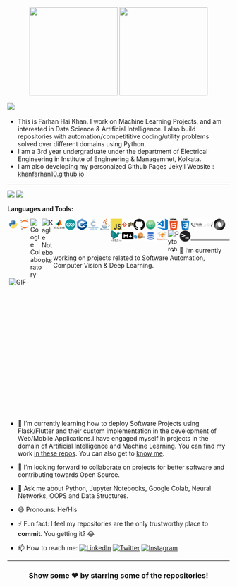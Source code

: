 <!--View https://github.com/anuraghazra , https://github.com/abhisheknaiidu/abhisheknaiidu & https://github.com/abhisheknaiidu/awesome-github-profile-readme
For great readme profiles on github!
-->
<!--![](https://github.com/imKashyap/imKashyap/blob/master/banner.png)-->
 
<div align="center">
<img src="https://media.giphy.com/media/MeJgB3yMMwIaHmKD4z/giphy.gif" width=200 height=200 />  <img src="https://media.tenor.com/images/3b388fe03da271d2674faf85eb7c3fcd/tenor.gif" width=200 height=200 />  
</div>
<!--
That was just the Hi there gif. Just an animation.
-->

<p align="left"> <img src="https://komarev.com/ghpvc/?username=khanfarhan10&label=Profile+Views&color=green&style=plastic%22%20alt=%22khanfarhan10" /> </p>

<!--
Personalized GitHub Stats Card
just replace the username param to your github username.
For more info and customization, read, https://github.com/anuraghazra/github-readme-stats
-->

* This is Farhan Hai Khan. I work on Machine Learning Projects, and am interested in Data Science & Artificial Intelligence. I also build repositories with automation/competititive coding/utility problems solved over different domains using Python.
* I am a 3rd year undergraduate under the department of Electrical Engineering in Institute of Engineering & Managemnet, Kolkata.
* I am also developing my personaized Github Pages Jekyll Website : [khanfarhan10.github.io](https://khanfarhan10.github.io/)

***
<img src="https://github-readme-stats.vercel.app/api?username=khanfarhan10&&show_icons=true&title_color=ffffff&icon_color=bb2acf&text_color=daf7dc&bg_color=151515"> <img src="https://github-readme-stats.vercel.app/api/top-langs/?username=khanfarhan10&layout=compact&theme=tokyonight">

<!--
The number of github profile or any other repo view.
just replace the username param to your github username.
For more info and customization, read, https://github.com/antonkomarev/github-profile-views-counter
-->

**Languages and Tools:**  

<!--
To get your topics goto https://github.com/topics
Search for your topics, then open image of the icons that appear there and get that link.
Then paste the links along with the alt text. (optional)
-->

<img align="left" alt="Python" width="26px" src="https://raw.githubusercontent.com/github/explore/80688e429a7d4ef2fca1e82350fe8e3517d3494d/topics/python/python.png" />
<img align="left" alt="Jupyter Notebooks" width="26px" src="https://raw.githubusercontent.com/github/explore/80688e429a7d4ef2fca1e82350fe8e3517d3494d/topics/jupyter-notebook/jupyter-notebook.png" />
<img align="left" alt="Google Colaboratory" width="26px" src="https://miro.medium.com/max/250/1*i_ncmAcN81MRMNRDcenKiw.png" />
<img align="left" alt="Kagle Notebooks" width="26px" src="https://upload.wikimedia.org/wikipedia/commons/thumb/7/7c/Kaggle_logo.png/300px-Kaggle_logo.png" />
<img align="left" alt="MATLAB" width="26px" src="https://raw.githubusercontent.com/github/explore/80688e429a7d4ef2fca1e82350fe8e3517d3494d/topics/matlab/matlab.png" />
<img align="left" alt="Arduino" width="26px" src="https://raw.githubusercontent.com/github/explore/80688e429a7d4ef2fca1e82350fe8e3517d3494d/topics/arduino/arduino.png" />
<img align="left" alt="C++" width="26px" src="https://raw.githubusercontent.com/github/explore/80688e429a7d4ef2fca1e82350fe8e3517d3494d/topics/cpp/cpp.png" />
<img align="left" alt="C" width="26px" src="https://raw.githubusercontent.com/github/explore/80688e429a7d4ef2fca1e82350fe8e3517d3494d/topics/c/c.png" />
<img align="left" alt="Java" width="26px" src="https://raw.githubusercontent.com/github/explore/80688e429a7d4ef2fca1e82350fe8e3517d3494d/topics/java/java.png" />
<img align="left" alt="JavaScript" width="26px" src="https://raw.githubusercontent.com/github/explore/80688e429a7d4ef2fca1e82350fe8e3517d3494d/topics/javascript/javascript.png" />


<img align="left" alt="Git" width="26px" src="https://raw.githubusercontent.com/github/explore/80688e429a7d4ef2fca1e82350fe8e3517d3494d/topics/git/git.png" />
<img align="left" alt="GitHub" width="26px" src="https://raw.githubusercontent.com/github/explore/78df643247d429f6cc873026c0622819ad797942/topics/github/github.png" />
<img align="left" alt="Atom" width="26px" src="https://raw.githubusercontent.com/github/explore/80688e429a7d4ef2fca1e82350fe8e3517d3494d/topics/atom/atom.png" />
<img align="left" alt="Visual Studio Code" width="26px" src="https://raw.githubusercontent.com/github/explore/80688e429a7d4ef2fca1e82350fe8e3517d3494d/topics/visual-studio-code/visual-studio-code.png" />
<img align="left" alt="HTML5" width="26px" src="https://raw.githubusercontent.com/github/explore/80688e429a7d4ef2fca1e82350fe8e3517d3494d/topics/html/html.png" />
<img align="left" alt="CSS3" width="26px" src="https://raw.githubusercontent.com/github/explore/80688e429a7d4ef2fca1e82350fe8e3517d3494d/topics/css/css.png" />
<img align="left" alt="Flask" width="26px" src="https://raw.githubusercontent.com/github/explore/80688e429a7d4ef2fca1e82350fe8e3517d3494d/topics/flask/flask.png" />
<img align="left" alt="Jekyll" width="26px" src="https://raw.githubusercontent.com/github/explore/80688e429a7d4ef2fca1e82350fe8e3517d3494d/topics/jekyll/jekyll.png" />
<img align="left" alt="JSON" width="26px" src="https://raw.githubusercontent.com/github/explore/80688e429a7d4ef2fca1e82350fe8e3517d3494d/topics/json/json.png" />

<img align="left" alt="LaTeX" width="26px" src="https://raw.githubusercontent.com/github/explore/80688e429a7d4ef2fca1e82350fe8e3517d3494d/topics/latex/latex.png" />
<img align="left" alt="MarkDown" width="26px" src="https://raw.githubusercontent.com/github/explore/80688e429a7d4ef2fca1e82350fe8e3517d3494d/topics/markdown/markdown.png" />
<img align="left" alt="Scikit-Learn" width="26px" src="https://raw.githubusercontent.com/github/explore/80688e429a7d4ef2fca1e82350fe8e3517d3494d/topics/scikit-learn/scikit-learn.png" />
<img align="left" alt="SQL" width="26px" src="https://raw.githubusercontent.com/github/explore/80688e429a7d4ef2fca1e82350fe8e3517d3494d/topics/sql/sql.png" />
<img align="left" alt="Tensorflow" width="26px" src="https://raw.githubusercontent.com/github/explore/80688e429a7d4ef2fca1e82350fe8e3517d3494d/topics/tensorflow/tensorflow.png" />
<img align="left" alt="Pytorch" width="26px" src="https://cdn.analyticsvidhya.com/wp-content/uploads/2017/12/16223353/pytorch-logo-flat.png" />
<img align="left" alt="Terminal" width="26px" src="https://raw.githubusercontent.com/github/explore/80688e429a7d4ef2fca1e82350fe8e3517d3494d/topics/terminal/terminal.png" />

<br>
<br>


***
<img align="right" alt="GIF" src="https://github.com/abhisheknaiidu/abhisheknaiidu/blob/master/code.gif?raw=true" width="500" height="320" />
<!-- add a funky looking image just to look great-->

-  🔭 I’m currently working on projects related to Software Automation, Computer Vision & Deep Learning.

-  🌱 I’m currently learning how to deploy Software Projects using Flask/Flutter and their custom implementation in the development of Web/Mobile Applications.I have engaged myself in projects in the domain of Artificial Intelligence and Machine Learning. You can find my work [in these repos](https://github.com/khanfarhan10?tab=repositories). You can also get to [know me](https://khanfarhan10.github.io/aboutme/).

-  👯 I’m looking forward to collaborate on projects for better software and contributing towards Open Source.

-  💬 Ask me about Python, Jupyter Notebooks, Google Colab, Neural Networks, OOPS and Data Structures.

-  😄 Pronouns: He/His

-  ⚡ Fun fact: I feel my repositories are the only trustworthy place to **commit**. You getting it? 😂

-  📫 How to reach me:
[![LinkedIn](https://img.shields.io/badge/LinkedIn-%40kfpro-green)](https://www.linkedin.com/in/kfpro)
[![Twitter](https://img.shields.io/badge/Twitter-%40itsmetheswagger-red)](https://twitter.com/itsmetheswagger)
[![Instagram](https://img.shields.io/badge/Instagram-%40i.am.the.swagger_-yellow.svg)](https://www.instagram.com/i.am.the.swagger/)
***
<!--
Links with Badges.
The %40 is for the @ sign.
You can either change the link or customize the links at https://shields.io/ or you can search logos on google too.
Replacing my text with yours would also work however.
-->
<div align="center">

### Show some ❤️ by starring some of the repositories!

</div>
